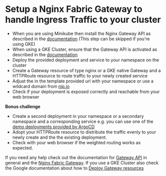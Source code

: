 # Setup a Nginx Fabric Gateway to handle Ingress Traffic to your cluster

- When you are using Minikube then install the Nginx Gateway API as described in the [documentation](https://docs.nginx.com/nginx-gateway-fabric/installation/installing-ngf/manifests/) (This step can be skipped if you're using GKE)
- When using a GKE Cluster, ensure that the Gateway API is activated as described in the [documentation](https://cloud.google.com/kubernetes-engine/docs/how-to/deploying-gateways#enable-gateway)
- Deploy the provided deployment and service to your namespace on the cluster
- Create a Gateway resource of type nginx or a GKE native Gateway and a HTTPRoute resource to route traffic to your newly created service
- Adjust the in the template provided url with your namespace or use a wildcard domain from [nip.io](https://nip.io)
- Check if your deployment is exposed correctly and reachable from your web browser


**Bonus challenge**
- Create a second deployment in your namespace or a secondary namespace and a corresponding service e.g. you can use one of the [demo deployments provided by ArgoCD](https://github.com/argoproj/argocd-example-apps/tree/master/guestbook)
- Adopt your HTTPRoute resource to distribute the traffic evenly to your newly create and the the existing deployment.
- Check with your web browser if the weighted routing works as expected.

If you need any help check out the documentation for [Gateway API](https://gateway-api.sigs.k8s.io/) in general and the [Nginx Fabric Gateway](https://docs.nginx.com/nginx-gateway-fabric/how-to/traffic-management/routing-traffic-to-your-app/).
If you use a GKE Cluster also check the Google documentation about how to [Deploy Gateway resources](https://cloud.google.com/kubernetes-engine/docs/how-to/deploying-gateways)